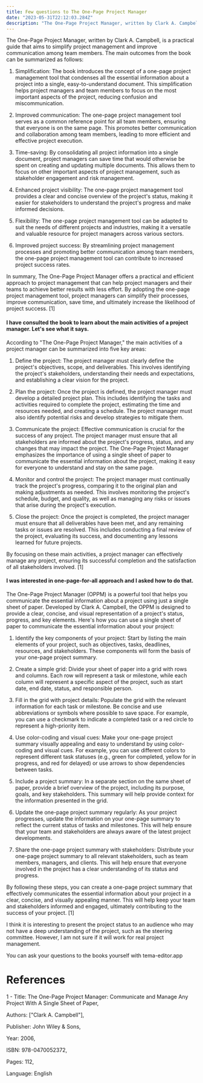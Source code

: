 ```yaml
---
title: Few questions to The One-Page Project Manager
date: "2023-05-31T22:12:03.284Z"
description: "The One-Page Project Manager, written by Clark A. Campbell, is a guide to simplifying project management and communication using a single sheet of paper. The book introduces a unique and efficient method for managing projects by condensing complex information into a simple, easy-to-understand format. The author emphasizes the importance of clear communication, setting expectations, and tracking progress. The book provides practical examples, templates, and step-by-step instructions to help readers create their own one-page project management tool."
---
```


The One-Page Project Manager, written by Clark A. Campbell, is a practical guide that aims to simplify project management and improve communication among team members. The main outcomes from the book can be summarized as follows:

1. Simplification: The book introduces the concept of a one-page project management tool that condenses all the essential information about a project into a single, easy-to-understand document. This simplification helps project managers and team members to focus on the most important aspects of the project, reducing confusion and miscommunication.

2. Improved communication: The one-page project management tool serves as a common reference point for all team members, ensuring that everyone is on the same page. This promotes better communication and collaboration among team members, leading to more efficient and effective project execution.

3. Time-saving: By consolidating all project information into a single document, project managers can save time that would otherwise be spent on creating and updating multiple documents. This allows them to focus on other important aspects of project management, such as stakeholder engagement and risk management.

4. Enhanced project visibility: The one-page project management tool provides a clear and concise overview of the project's status, making it easier for stakeholders to understand the project's progress and make informed decisions.

5. Flexibility: The one-page project management tool can be adapted to suit the needs of different projects and industries, making it a versatile and valuable resource for project managers across various sectors.

6. Improved project success: By streamlining project management processes and promoting better communication among team members, the one-page project management tool can contribute to increased project success rates.

In summary, The One-Page Project Manager offers a practical and efficient approach to project management that can help project managers and their teams to achieve better results with less effort. By adopting the one-page project management tool, project managers can simplify their processes, improve communication, save time, and ultimately increase the likelihood of project success. [1]

#### I have consulted the book to learn about the main activities of a project manager. Let's see what it says.


According to "The One-Page Project Manager," the main activities of a project manager can be summarized into five key areas:

1. Define the project: The project manager must clearly define the project's objectives, scope, and deliverables. This involves identifying the project's stakeholders, understanding their needs and expectations, and establishing a clear vision for the project.

2. Plan the project: Once the project is defined, the project manager must develop a detailed project plan. This includes identifying the tasks and activities required to complete the project, estimating the time and resources needed, and creating a schedule. The project manager must also identify potential risks and develop strategies to mitigate them.

3. Communicate the project: Effective communication is crucial for the success of any project. The project manager must ensure that all stakeholders are informed about the project's progress, status, and any changes that may impact the project. The One-Page Project Manager emphasizes the importance of using a single sheet of paper to communicate the essential information about the project, making it easy for everyone to understand and stay on the same page.

4. Monitor and control the project: The project manager must continually track the project's progress, comparing it to the original plan and making adjustments as needed. This involves monitoring the project's schedule, budget, and quality, as well as managing any risks or issues that arise during the project's execution.

5. Close the project: Once the project is completed, the project manager must ensure that all deliverables have been met, and any remaining tasks or issues are resolved. This includes conducting a final review of the project, evaluating its success, and documenting any lessons learned for future projects.

By focusing on these main activities, a project manager can effectively manage any project, ensuring its successful completion and the satisfaction of all stakeholders involved. [1]

#### I was interested in one-page-for-all approach and I asked how to do that.


The One-Page Project Manager (OPPM) is a powerful tool that helps you communicate the essential information about a project using just a single sheet of paper. Developed by Clark A. Campbell, the OPPM is designed to provide a clear, concise, and visual representation of a project's status, progress, and key elements. Here's how you can use a single sheet of paper to communicate the essential information about your project:

1. Identify the key components of your project: Start by listing the main elements of your project, such as objectives, tasks, deadlines, resources, and stakeholders. These components will form the basis of your one-page project summary.

2. Create a simple grid: Divide your sheet of paper into a grid with rows and columns. Each row will represent a task or milestone, while each column will represent a specific aspect of the project, such as start date, end date, status, and responsible person.

3. Fill in the grid with project details: Populate the grid with the relevant information for each task or milestone. Be concise and use abbreviations or symbols where possible to save space. For example, you can use a checkmark to indicate a completed task or a red circle to represent a high-priority item.

4. Use color-coding and visual cues: Make your one-page project summary visually appealing and easy to understand by using color-coding and visual cues. For example, you can use different colors to represent different task statuses (e.g., green for completed, yellow for in progress, and red for delayed) or use arrows to show dependencies between tasks.

5. Include a project summary: In a separate section on the same sheet of paper, provide a brief overview of the project, including its purpose, goals, and key stakeholders. This summary will help provide context for the information presented in the grid.

6. Update the one-page project summary regularly: As your project progresses, update the information on your one-page summary to reflect the current status of tasks and milestones. This will help ensure that your team and stakeholders are always aware of the latest project developments.

7. Share the one-page project summary with stakeholders: Distribute your one-page project summary to all relevant stakeholders, such as team members, managers, and clients. This will help ensure that everyone involved in the project has a clear understanding of its status and progress.

By following these steps, you can create a one-page project summary that effectively communicates the essential information about your project in a clear, concise, and visually appealing manner. This will help keep your team and stakeholders informed and engaged, ultimately contributing to the success of your project. [1]

I think it is interesting to present the project status to an audience who may not have a deep understanding of the project, such as the steering committee. However, I am not sure if it will work for real project management.

You can ask your questions to the books yourself with tema-editor.app

# References

1 - Title: The One-Page Project Manager: Communicate and Manage Any Project With A Single Sheet of Paper,

Authors: ["Clark A. Campbell"],

Publisher: John Wiley & Sons,

Year: 2006,

ISBN: 978-0470052372,

Pages: 112,

Language: English